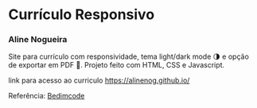 # Currículo Responsivo
### Aline Nogueira
Site para currículo com responsividade, tema light/dark mode 🌗 e opção de exportar em PDF 📄. Projeto feito com HTML, CSS e Javascript. 

link para acesso ao curriculo
https://alinenog.github.io/

Referência: [Bedimcode](https://www.youtube.com/c/Bedimcode)
